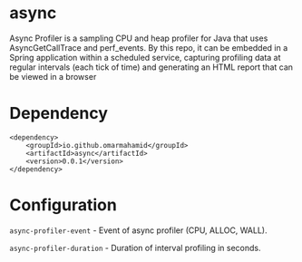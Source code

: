 # async

Async Profiler is a sampling CPU and heap profiler for Java that uses AsyncGetCallTrace and perf_events.
By this repo, it can be embedded in a Spring application within a scheduled service, capturing profiling data at regular intervals (each tick of time) and generating an HTML report that can be viewed in a browser


# Dependency


	<dependency>
		<groupId>io.github.omarmahamid</groupId>
		<artifactId>async</artifactId>
		<version>0.0.1</version>
  	</dependency>


# Configuration

`async-profiler-event` - Event of async profiler (CPU, ALLOC, WALL).

`async-profiler-duration` - Duration of interval profiling in seconds.

